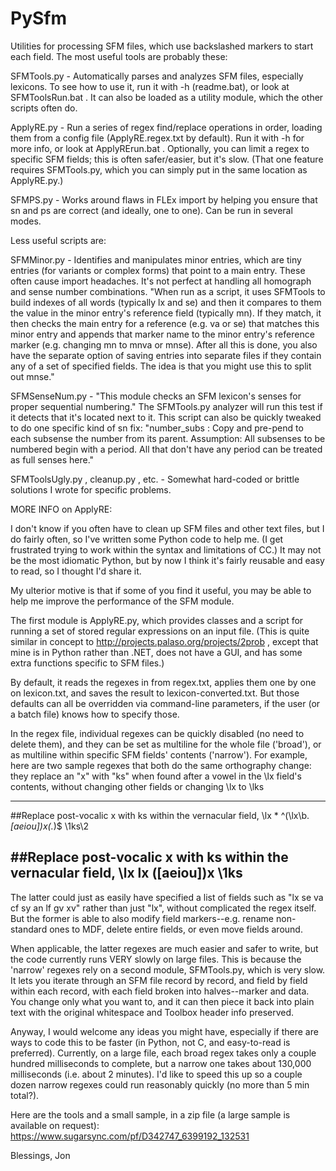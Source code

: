 # PySfm
Utilities for processing SFM files, which use backslashed markers to start each field. The most useful tools are probably these:

SFMTools.py - Automatically parses and analyzes  SFM files, especially lexicons. To see how to use it, run it with -h (readme.bat), or look at SFMToolsRun.bat . It can also be loaded as a utility module, which the other scripts often do.

ApplyRE.py - Run a series of regex find/replace operations in order, loading them from a config file (ApplyRE.regex.txt by default). Run it with -h for more info, or look at ApplyRErun.bat . Optionally, you can limit a regex to specific SFM fields; this is often safer/easier, but it's slow. (That one feature requires SFMTools.py, which you can simply put in the same location as ApplyRE.py.)

SFMPS.py - Works around flaws in FLEx import by helping you ensure that sn and ps are correct (and ideally, one to one). Can be run in several modes.



Less useful scripts are:

SFMMinor.py - Identifies and manipulates minor entries, which are tiny entries (for variants or complex forms) that point to a main entry. These often cause import headaches. It's not perfect at handling all homograph and sense number combinations. "When run as a script, it uses SFMTools to build indexes of all words (typically lx and se) and then it compares to them the value in the minor entry's reference field (typically mn). If they match, it then checks the main entry for a reference (e.g. va or se) that matches this minor entry and appends that marker name to the minor entry's reference marker (e.g. changing mn to mnva or mnse). After all this is done, you also have the separate option of saving entries into separate files if they contain any of a set of specified fields. The idea is that you might use this to split out mnse."

SFMSenseNum.py - "This module checks an SFM lexicon's senses for proper sequential numbering." The SFMTools.py analyzer will run this test if it detects that it's located next to it. This script can also be quickly tweaked to do one specific kind of sn fix: "number_subs : Copy and pre-pend to each subsense the number from its parent. Assumption: All subsenses to be numbered begin with a period. All that don't have any period can be treated as full senses here."

SFMToolsUgly.py , cleanup.py , etc. - Somewhat hard-coded or brittle solutions I wrote for specific problems. 

MORE INFO on ApplyRE:

I don't know if you often have to clean up SFM files and other text files, but I do fairly often, so I've written some Python code to help me. (I get frustrated trying to work within the syntax and limitations of CC.) It may not be the most idiomatic Python, but by now I think it's fairly reusable and easy to read, so I thought I'd share it.

My ulterior motive is that if some of you find it useful, you may be able to help me improve the performance of the SFM module.

The first module is ApplyRE.py, which provides classes and a script for running a set of stored regular expressions on an input file. (This is quite similar in concept to  http://projects.palaso.org/projects/2prob , except that mine is in Python rather than .NET, does not have a GUI, and has some extra functions specific to SFM files.)

By default, it reads the regexes in from regex.txt, applies them one by one on lexicon.txt, and saves the result to lexicon-converted.txt. But those defaults can all be overridden via command-line parameters, if the user (or a batch file) knows how to specify those.

In the regex file, individual regexes can be quickly disabled (no need to delete them), and they can be set as multiline for the whole file ('broad'), or as multiline within specific SFM fields' contents ('narrow'). For example, here are two sample regexes that both do the same orthography change: they replace an "x" with "ks" when found after a vowel in the \lx field's contents, without changing other fields or changing \lx to \lks

  -----------------
  ##Replace post-vocalic x with ks within the vernacular field, \lx
  *
  ^(\\lx\b.*[aeiou])x(.*)$
  \1ks\2

  ##Replace post-vocalic x with ks within the vernacular field, \lx
  lx
  ([aeiou])x
  \1ks
  -----------------

The latter could just as easily have specified a list of fields such as "lx se va cf sy an lf gv xv" rather than just "lx", without complicated the regex itself. But the former is able to also modify field markers--e.g. rename non-standard ones to MDF, delete entire fields, or even move fields around.

When applicable, the latter regexes are much easier and safer to write, but the code currently runs VERY slowly on large files. This is because the 'narrow' regexes rely on a second module, SFMTools.py, which is very slow. It lets you iterate through an SFM file record by record, and field by field within each record, with each field broken into halves--marker and data. You change only what you want to, and it can then piece it back into plain text with the original whitespace and Toolbox header info preserved.

Anyway, I would welcome any ideas you might have, especially if there are ways to code this to be faster (in Python, not C, and easy-to-read is preferred). Currently, on a large file, each broad regex takes only a couple hundred milliseconds to complete, but a narrow one takes about 130,000 milliseconds (i.e. about 2 minutes). I'd like to speed this up so a couple dozen narrow regexes could run reasonably quickly (no more than 5 min total?).

Here are the tools and a small sample, in a zip file (a large sample is available on request):
https://www.sugarsync.com/pf/D342747_6399192_132531

Blessings,
Jon


